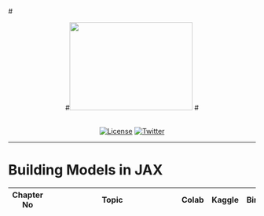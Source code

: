 #<div align='center'>

#<img src='static/combined_logo.png' width="250" height=180>
#<br><br>

[![License](https://img.shields.io/badge/license-MIT-brightgreen)](https://github.com/AakashKumarNain/building_models_in_JAX/blob/main/LICENSE)
[![Twitter](https://img.shields.io/twitter/follow/A_K_Nain?style=social)](https://twitter.com/A_K_Nain)

---
</div>

# Building Models in JAX


| Chapter No   | <div style="width:250px">Topic</div> | Colab | Kaggle | Binder | GitHub |
| ------------ | -----------------------------------  | ----- | ------ | ------ | ------ |

